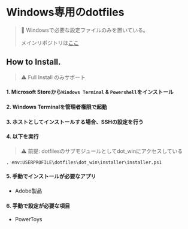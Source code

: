 # Windows専用のdotfiles
> :memo: Windowsで必要な設定ファイルのみを置いている。
> 
> メインリポジトリは[ここ](https://github.com/fura0402/dotfiles)

## How to Install.
> :warning: Full Install のみサポート

#### 1. Microsoft Storeから`Windows Terminal` & `Powershell`をインストール

#### 2. Windows Terminalを管理者権限で起動

#### 3. ホストとしてインストールする場合、SSHの設定を行う

#### 4. 以下を実行

> :warning: 前提: dotfilesのサブモジュールとしてdot_winにアクセスしている

```pwsh
. env:USERPROFILE\dotfiles\dot_win\installer\installer.ps1
```

#### 5. 手動でインストールが必要なアプリ
  * Adobe製品

#### 6. 手動で設定が必要な項目
  * PowerToys
